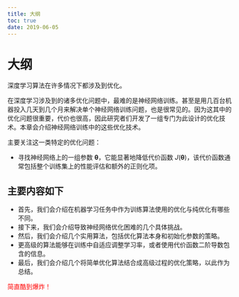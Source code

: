```yaml
---
title: 大纲
toc: true
date: 2019-06-05
---
```

# 大纲


深度学习算法在许多情况下都涉及到优化。

在深度学习涉及到的诸多优化问题中，最难的是神经网络训练。甚至是用几百台机器投入几天到几个月来解决单个神经网络训练问题，也是很常见的。因为这其中的优化问题很重要，代价也很高，因此研究者们开发了一组专门为此设计的优化技术。本章会介绍神经网络训练中的这些优化技术。


主要关注这一类特定的优化问题：

- 寻找神经网络上的一组参数 $\boldsymbol \theta$，它能显著地降低代价函数 $J(\boldsymbol \theta)$，该代价函数通常包括整个训练集上的性能评估和额外的正则化项。

## 主要内容如下

- 首先，我们会介绍在机器学习任务中作为训练算法使用的优化与纯优化有哪些不同。
- 接下来，我们会介绍导致神经网络优化困难的几个具体挑战。
- 然后，我们会介绍几个实用算法，包括优化算法本身和初始化参数的策略。
- 更高级的算法能够在训练中自适应调整学习率，或者使用代价函数二阶导数包含的信息。
- 最后，我们会介绍几个将简单优化算法结合成高级过程的优化策略，以此作为总结。

<span style="color:red;">简直酷到爆炸！</span>
